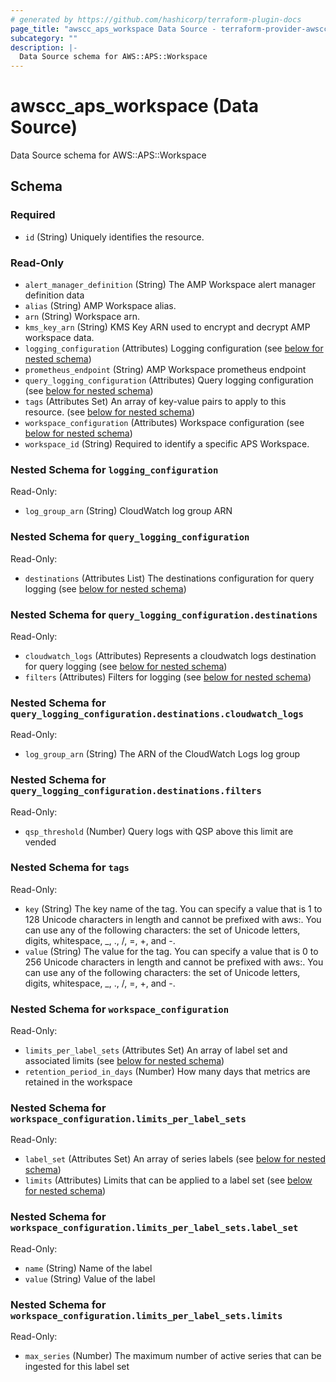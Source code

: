 ```yaml
---
# generated by https://github.com/hashicorp/terraform-plugin-docs
page_title: "awscc_aps_workspace Data Source - terraform-provider-awscc"
subcategory: ""
description: |-
  Data Source schema for AWS::APS::Workspace
---
```


# awscc_aps_workspace (Data Source)

Data Source schema for AWS::APS::Workspace



<!-- schema generated by tfplugindocs -->
## Schema

### Required

- `id` (String) Uniquely identifies the resource.

### Read-Only

- `alert_manager_definition` (String) The AMP Workspace alert manager definition data
- `alias` (String) AMP Workspace alias.
- `arn` (String) Workspace arn.
- `kms_key_arn` (String) KMS Key ARN used to encrypt and decrypt AMP workspace data.
- `logging_configuration` (Attributes) Logging configuration (see [below for nested schema](#nestedatt--logging_configuration))
- `prometheus_endpoint` (String) AMP Workspace prometheus endpoint
- `query_logging_configuration` (Attributes) Query logging configuration (see [below for nested schema](#nestedatt--query_logging_configuration))
- `tags` (Attributes Set) An array of key-value pairs to apply to this resource. (see [below for nested schema](#nestedatt--tags))
- `workspace_configuration` (Attributes) Workspace configuration (see [below for nested schema](#nestedatt--workspace_configuration))
- `workspace_id` (String) Required to identify a specific APS Workspace.

<a id="nestedatt--logging_configuration"></a>
### Nested Schema for `logging_configuration`

Read-Only:

- `log_group_arn` (String) CloudWatch log group ARN


<a id="nestedatt--query_logging_configuration"></a>
### Nested Schema for `query_logging_configuration`

Read-Only:

- `destinations` (Attributes List) The destinations configuration for query logging (see [below for nested schema](#nestedatt--query_logging_configuration--destinations))

<a id="nestedatt--query_logging_configuration--destinations"></a>
### Nested Schema for `query_logging_configuration.destinations`

Read-Only:

- `cloudwatch_logs` (Attributes) Represents a cloudwatch logs destination for query logging (see [below for nested schema](#nestedatt--query_logging_configuration--destinations--cloudwatch_logs))
- `filters` (Attributes) Filters for logging (see [below for nested schema](#nestedatt--query_logging_configuration--destinations--filters))

<a id="nestedatt--query_logging_configuration--destinations--cloudwatch_logs"></a>
### Nested Schema for `query_logging_configuration.destinations.cloudwatch_logs`

Read-Only:

- `log_group_arn` (String) The ARN of the CloudWatch Logs log group


<a id="nestedatt--query_logging_configuration--destinations--filters"></a>
### Nested Schema for `query_logging_configuration.destinations.filters`

Read-Only:

- `qsp_threshold` (Number) Query logs with QSP above this limit are vended




<a id="nestedatt--tags"></a>
### Nested Schema for `tags`

Read-Only:

- `key` (String) The key name of the tag. You can specify a value that is 1 to 128 Unicode characters in length and cannot be prefixed with aws:. You can use any of the following characters: the set of Unicode letters, digits, whitespace, _, ., /, =, +, and -.
- `value` (String) The value for the tag. You can specify a value that is 0 to 256 Unicode characters in length and cannot be prefixed with aws:. You can use any of the following characters: the set of Unicode letters, digits, whitespace, _, ., /, =, +, and -.


<a id="nestedatt--workspace_configuration"></a>
### Nested Schema for `workspace_configuration`

Read-Only:

- `limits_per_label_sets` (Attributes Set) An array of label set and associated limits (see [below for nested schema](#nestedatt--workspace_configuration--limits_per_label_sets))
- `retention_period_in_days` (Number) How many days that metrics are retained in the workspace

<a id="nestedatt--workspace_configuration--limits_per_label_sets"></a>
### Nested Schema for `workspace_configuration.limits_per_label_sets`

Read-Only:

- `label_set` (Attributes Set) An array of series labels (see [below for nested schema](#nestedatt--workspace_configuration--limits_per_label_sets--label_set))
- `limits` (Attributes) Limits that can be applied to a label set (see [below for nested schema](#nestedatt--workspace_configuration--limits_per_label_sets--limits))

<a id="nestedatt--workspace_configuration--limits_per_label_sets--label_set"></a>
### Nested Schema for `workspace_configuration.limits_per_label_sets.label_set`

Read-Only:

- `name` (String) Name of the label
- `value` (String) Value of the label


<a id="nestedatt--workspace_configuration--limits_per_label_sets--limits"></a>
### Nested Schema for `workspace_configuration.limits_per_label_sets.limits`

Read-Only:

- `max_series` (Number) The maximum number of active series that can be ingested for this label set
